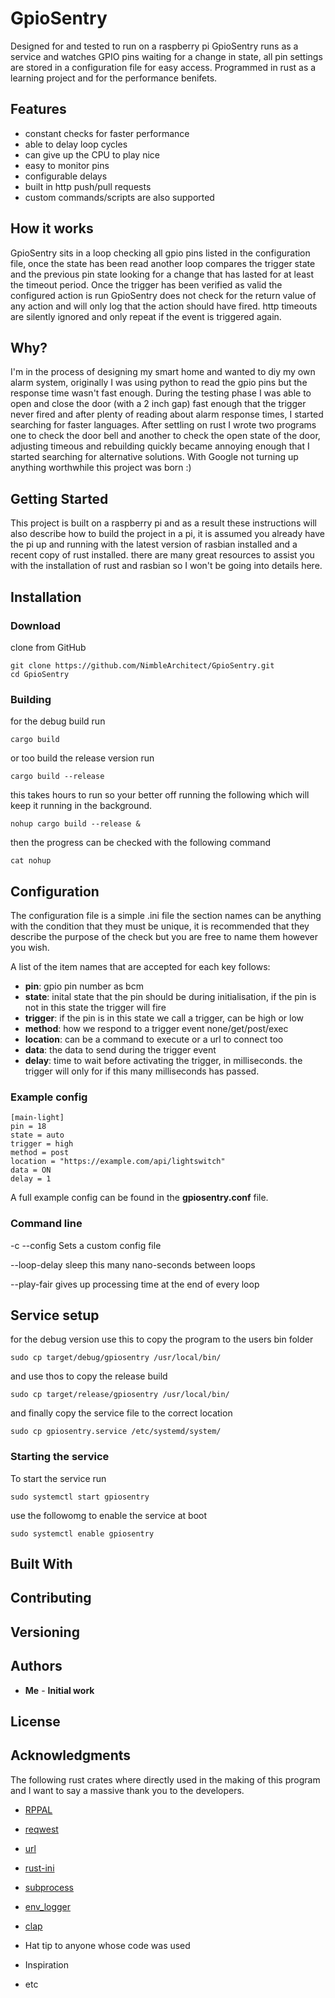 # GpioSentry

Designed for and tested to run on a raspberry pi GpioSentry runs as a service and watches GPIO pins waiting for a change in state, all pin settings are stored in a configuration file for easy access.  Programmed in rust as a learning project and for the performance benifets.

## Features

* constant checks for faster performance
* able to delay loop cycles
* can give up the CPU to play nice
* easy to monitor pins
* configurable delays
* built in http push/pull requests
* custom commands/scripts are also supported


## How it works

GpioSentry sits in a loop checking all gpio pins listed in the configuration file, once the state has been read another loop compares the trigger state and the previous pin state looking for a change that has lasted for at least the timeout period.  Once the trigger has been verified as valid the configured action is run GpioSentry does not check for the return value of any action and will only log that the action should have fired.  http timeouts are silently ignored and only repeat if the event is triggered again.

## Why?

I'm in the process of designing my smart home and wanted to diy my own alarm system, originally I was using python to read the gpio pins but the response time wasn't fast enough.  During the testing phase I was able to open and close the door (with a 2 inch gap) fast enough that the trigger never fired and after plenty of reading about alarm response times, I started searching for faster languages.  After settling on rust I wrote two programs one to check the door bell and another to check the open state of the door, adjusting timeous and rebuilding quickly became annoying enough that I started searching for alternative solutions.  With Google not turning up anything worthwhile this project was born :)


## Getting Started

This project is built on a raspberry pi and as a result these instructions will also describe how to build the project in a pi, it is assumed you already have the pi up and running with the latest version of rasbian installed and a recent copy of rust installed.  there are many great resources to assist you with the installation of rust and rasbian so I won't be going into details here.

## Installation

### Download

clone from GitHub
```
git clone https://github.com/NimbleArchitect/GpioSentry.git
cd GpioSentry
```


### Building

for the debug build run
```
cargo build
```
or too build the release version run
```
cargo build --release
```

this takes hours to run so your better off running the following which will keep it running in the background.

```
nohup cargo build --release &
```
then the progress can be checked with the following command

```
cat nohup
```

## Configuration

The configuration file is a simple .ini file the section names can be anything with the condition that they must be unique, it is recommended that they describe the purpose of the check but you are free to name them however you wish.

A list of the item names that are accepted for each key follows:

* **pin**: gpio pin number as bcm
* **state**: inital state that the pin should be during initialisation, if the pin is not in this state the trigger will fire
* **trigger**: if the pin is in this state we call a trigger, can be high or low
* **method**: how we respond to a trigger event none/get/post/exec
* **location**: can be a command to execute or a url to connect too
* **data**: the data to send during the trigger event
* **delay**: time to wait before activating the trigger, in milliseconds.  the trigger will only for if this many milliseconds has passed.


### Example config

```
[main-light]
pin = 18
state = auto
trigger = high
method = post
location = "https://example.com/api/lightswitch"
data = ON
delay = 1
```

A full example config can be found in the **gpiosentry.conf** file.


### Command line

-c --config Sets a custom config file

--loop-delay sleep this many nano-seconds between loops

--play-fair gives up processing time at the end of every loop


##  Service setup

for the debug version use this to copy the program to the users bin folder
```
sudo cp target/debug/gpiosentry /usr/local/bin/
```
and use thos to copy the release build
```
sudo cp target/release/gpiosentry /usr/local/bin/
```
and finally copy the service file to the correct location
```
sudo cp gpiosentry.service /etc/systemd/system/
```

### Starting the service

To start the service run
```
sudo systemctl start gpiosentry
```
use the followomg to enable the service at boot
```
sudo systemctl enable gpiosentry
```


## Built With


## Contributing


## Versioning


## Authors

* **Me** - **Initial work**


## License



## Acknowledgments

The following rust crates where directly used in the making of this program and I want to say a massive thank you to the developers.

* [RPPAL](https://github.com/golemparts/rppal)
* [reqwest](https://github.com/seanmonstar/reqwest)
* [url](https://github.com/servo/rust-url)
* [rust-ini](https://github.com/zonyitoo/rust-ini)
* [subprocess](https://github.com/hniksic/rust-subprocess)
* [env_logger](https://github.com/sebasmagri/env_logger)
* [clap](https://github.com/clap-rs/clap)


* Hat tip to anyone whose code was used
* Inspiration
* etc
